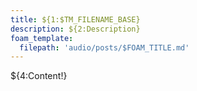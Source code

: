 ```yaml
---
title: ${1:$TM_FILENAME_BASE}
description: ${2:Description}
foam_template:
  filepath: 'audio/posts/$FOAM_TITLE.md'
---
```


${4:Content!}
